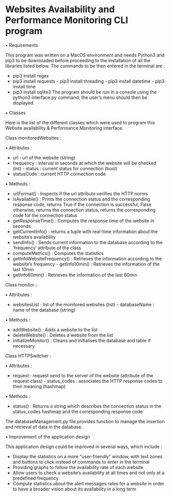 # Websites Availability and Performance Monitoring CLI program


• Requirements

This program was written on a MacOS environment and needs Python3 and pip3 to be downloaded before proceeding to the installation of all the libraries listed below.
The commands to be then entered in the terminal are :
- pip3 install regex
- pip3 install requests - pip3 install threading - pip3 install datetime - pip3 install time
- pip3 install sqlite3
The program should be run in a console using the python3 interface.py command; the user’s menu should then be displayed.

• Classes

Here is the list of the different classes which were used to program this Website availability & Performance Monitoring interface.

Class monitoredWebsites : 

• Attributes :
- url : url of the website (string)
- frequency : interval in seconds at which the website will be checked (int) - status : current status for connection (bool)
- statusCode : current HTTP connection code

• Methods :
- urlFormat() : Inspects if the url attribute verifies the HTTP norms
- isAvailable() : Prints the connection status and the corresponding response code, returns True if
the connection is successful, False otherwise, returns the connection status, returns the
corresponding code for the connection status
- getResponseTime() : Computes the response time of the website in seconds
- getCurrentInfo() : returns a tuple with real-time information about the website’s availability
- sendInfo() : Sends current information to the database according to the ‘frequency’ attribute of the
class
- computeMetrics() : Computes the statistics
- getInfoWebsiteFrequency() : Retrieves the information according to the website’s frequency - getInfo10min() : Retrieves the information of the last 10min
- getInfo60min() : Retrieves the information of the last 60min

Class monitor : 

• Attributes :
- websitesList : list of the monitored websites (list) - databaseName : name of the database (string)

• Methods :
- addWebsite() : Adds a website to the list
- deleteWebsite() : Deletes a website from the list
- initializeMonitor() : Cleans and initialises the database and table if necessary

Class HTTPSwitcher : 

• Attributes :

- request : request send to the server of the website (attribute of the request class) - status_codes : associates the HTTP response codes to their meaning (hashmap)

• Methods :

- status() : Returns a string which describes the connection status in the status_codes hashmap and
the corresponding response code

The databaseManagement.py file provides function to manage the insertion and retrieval of data in the database.

• Improvement of the application design

This application design could be improved in several ways, which include :
- Display the statistics on a more “user-friendly” window, with text zones and buttons to click instead of commands to enter in the terminal
- Providing graphs to follow the availability rate of each website
- Allow users to check a website’s availability at all times and not only at a predefined frequency
- Compute statistics about the alert messages rates for a website in order to have a broader vision about its availability in a long term
